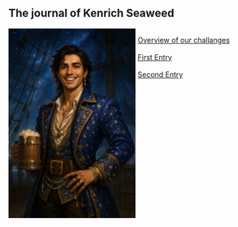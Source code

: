 ## The journal of Kenrich Seaweed

<div style="display: grid;
grid-template-columns: 1fr 1fr;
column-gap: 5px;">
<img style="float:right;" src="./images/kenrich.png"/>
<div>

<a href="kenrich_log/quests.md"> Overview of our challanges </a><br>
<br>
<a href="kenrich_log/entry_1.md"> First Entry </a><br>
<br>
<a href="kenrich_log/entry_2.md"> Second Entry </a><br>
<br>

</div>
</div>